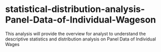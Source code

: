 # statistical-distribution-analysis-Panel-Data-of-Individual-Wageson
This analysis will provide the overview for analyst to understand the descriptive statistics and distribution analysis on Panel Data of Individual Wages
